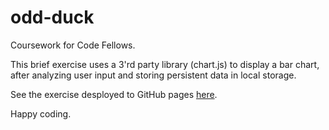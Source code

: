 # odd-duck

Coursework for Code Fellows. 

This brief exercise uses a 3'rd party library (chart.js) to display a bar chart, after analyzing user input and storing persistent data in local storage.

See the exercise desployed to GitHub pages [here](https://stephen-montague.github.io/odd-duck/). 

Happy coding.
